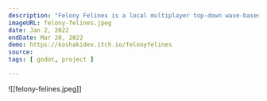 ```yaml
---
description: "Felony Felines is a local multiplayer top-down wave-based survival shooter in which 2 players fight an endless army of robots in the spirit of Box Head 2-Play"
imageURL: felony-felines.jpeg
date: Jan 2, 2022
endDate: Mar 20, 2022
demo: https://koshakidev.itch.io/felonyfelines
source:
tags: [ godot, project ]

---
```


![[felony-felines.jpeg]]
